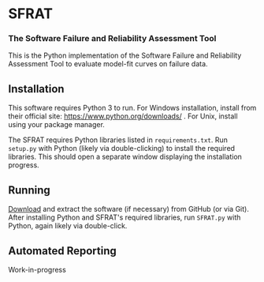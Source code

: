 # SFRAT

### The Software Failure and Reliability Assessment Tool
This is the Python implementation of the Software Failure and Reliability Assessment Tool to evaluate model-fit curves on failure data.
## Installation
This software requires Python 3 to run. For Windows installation, install from their official site: https://www.python.org/downloads/ . For Unix, install using your package manager.

The SFRAT requires Python libraries listed in `requirements.txt`. Run `setup.py` with Python (likely via double-clicking) to install the required libraries. This should open a separate window displaying the installation progress.

## Running
[Download](https://github.com/LanceFiondella/SFRAT/archive/refs/heads/master.zip) and extract the software (if necessary) from GitHub (or via Git).
After installing Python and SFRAT's required libraries, run `SFRAT.py` with Python, again likely via double-click.


## Automated Reporting
Work-in-progress